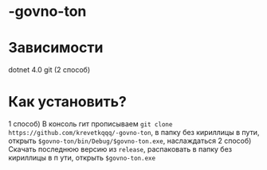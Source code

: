 # -govno-ton

# Зависимости
dotnet 4.0
git (2 способ)
# Как установить?
1 способ) В консоль гит прописываем `git clone https://github.com/krevetkqqq/-govno-ton`, в папку без кириллицы в пути, открыть `$govno-ton/bin/Debug/$govno-ton.exe`, наслаждаться
2 способ) Скачать последнюю версию из `release`, распаковать в папку без кириллицы в п ути, открыть `$govno-ton.exe`
